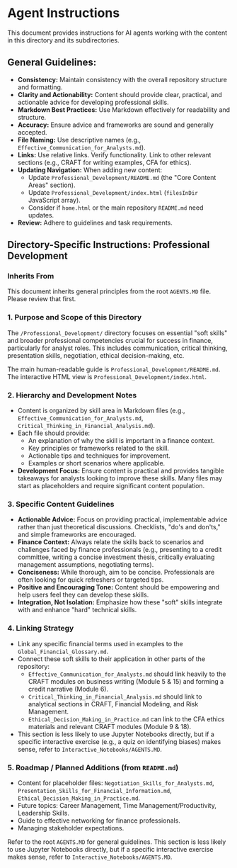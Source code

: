 # Agent Instructions

This document provides instructions for AI agents working with the content in this directory and its subdirectories.

## General Guidelines:

*   **Consistency:** Maintain consistency with the overall repository structure and formatting.
*   **Clarity and Actionability:** Content should provide clear, practical, and actionable advice for developing professional skills.
*   **Markdown Best Practices:** Use Markdown effectively for readability and structure.
*   **Accuracy:** Ensure advice and frameworks are sound and generally accepted.
*   **File Naming:** Use descriptive names (e.g., `Effective_Communication_for_Analysts.md`).
*   **Links:** Use relative links. Verify functionality. Link to other relevant sections (e.g., CRAFT for writing examples, CFA for ethics).
*   **Updating Navigation:** When adding new content:
    *   Update `Professional_Development/README.md` (the "Core Content Areas" section).
    *   Update `Professional_Development/index.html` (`filesInDir` JavaScript array).
    *   Consider if `home.html` or the main repository `README.md` need updates.
*   **Review:** Adhere to guidelines and task requirements.

## Directory-Specific Instructions: Professional Development

### Inherits From
This document inherits general principles from the root `AGENTS.MD` file. Please review that first.

### 1. Purpose and Scope of this Directory
The `/Professional_Development/` directory focuses on essential "soft skills" and broader professional competencies crucial for success in finance, particularly for analyst roles. This includes communication, critical thinking, presentation skills, negotiation, ethical decision-making, etc.

The main human-readable guide is `Professional_Development/README.md`.
The interactive HTML view is `Professional_Development/index.html`.

### 2. Hierarchy and Development Notes
*   Content is organized by skill area in Markdown files (e.g., `Effective_Communication_for_Analysts.md`, `Critical_Thinking_in_Financial_Analysis.md`).
*   Each file should provide:
    *   An explanation of why the skill is important in a finance context.
    *   Key principles or frameworks related to the skill.
    *   Actionable tips and techniques for improvement.
    *   Examples or short scenarios where applicable.
*   **Development Focus:** Ensure content is practical and provides tangible takeaways for analysts looking to improve these skills. Many files may start as placeholders and require significant content population.

### 3. Specific Content Guidelines
*   **Actionable Advice:** Focus on providing practical, implementable advice rather than just theoretical discussions. Checklists, "do's and don'ts," and simple frameworks are encouraged.
*   **Finance Context:** Always relate the skills back to scenarios and challenges faced by finance professionals (e.g., presenting to a credit committee, writing a concise investment thesis, critically evaluating management assumptions, negotiating terms).
*   **Conciseness:** While thorough, aim to be concise. Professionals are often looking for quick refreshers or targeted tips.
*   **Positive and Encouraging Tone:** Content should be empowering and help users feel they can develop these skills.
*   **Integration, Not Isolation:** Emphasize how these "soft" skills integrate with and enhance "hard" technical skills.

### 4. Linking Strategy
*   Link any specific financial terms used in examples to the `Global_Financial_Glossary.md`.
*   Connect these soft skills to their application in other parts of the repository:
    *   `Effective_Communication_for_Analysts.md` should link heavily to the CRAFT modules on business writing (Module 5 & 15) and forming a credit narrative (Module 6).
    *   `Critical_Thinking_in_Financial_Analysis.md` should link to analytical sections in CRAFT, Financial Modeling, and Risk Management.
    *   `Ethical_Decision_Making_in_Practice.md` can link to the CFA ethics materials and relevant CRAFT modules (Module 9 & 18).
*   This section is less likely to use Jupyter Notebooks directly, but if a specific interactive exercise (e.g., a quiz on identifying biases) makes sense, refer to `Interactive_Notebooks/AGENTS.MD`.

### 5. Roadmap / Planned Additions (from `README.md`)
*   Content for placeholder files: `Negotiation_Skills_for_Analysts.md`, `Presentation_Skills_for_Financial_Information.md`, `Ethical_Decision_Making_in_Practice.md`.
*   Future topics: Career Management, Time Management/Productivity, Leadership Skills.
*   Guide to effective networking for finance professionals.
*   Managing stakeholder expectations.

Refer to the root `AGENTS.MD` for general guidelines.
This section is less likely to use Jupyter Notebooks directly, but if a specific interactive exercise makes sense, refer to `Interactive_Notebooks/AGENTS.MD`.
